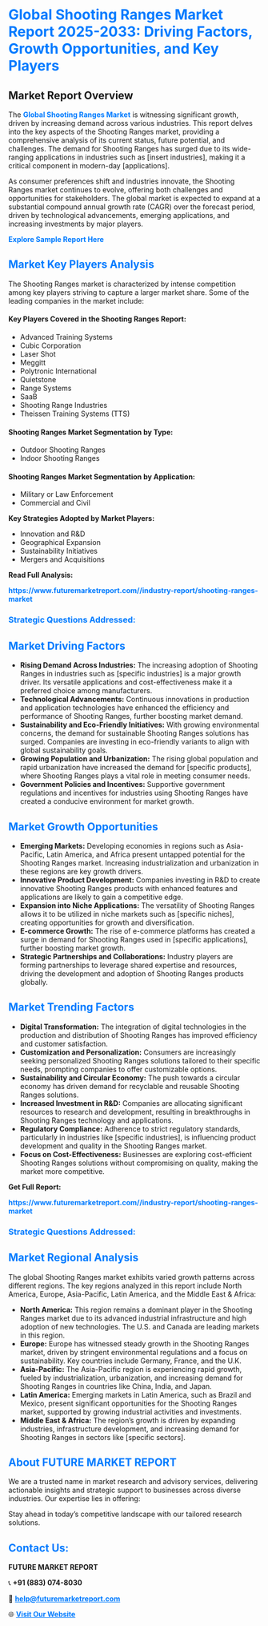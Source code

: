 <h1 style="color: #007BFF;">Global Shooting Ranges Market Report 2025-2033: Driving Factors, Growth Opportunities, and Key Players</h1>

<section id="overview">
<h2>Market Report Overview</h2>
<p>The <a href="https://www.futuremarketreport.com//industry-report/shooting-ranges-market" style="color: #007BFF; text-decoration: none;"><strong>Global Shooting Ranges Market</strong></a> is witnessing significant growth, driven by increasing demand across various industries. This report delves into the key aspects of the Shooting Ranges market, providing a comprehensive analysis of its current status, future potential, and challenges. The demand for Shooting Ranges has surged due to its wide-ranging applications in industries such as [insert industries], making it a critical component in modern-day [applications].</p>
<p>As consumer preferences shift and industries innovate, the Shooting Ranges market continues to evolve, offering both challenges and opportunities for stakeholders. The global market is expected to expand at a substantial compound annual growth rate (CAGR) over the forecast period, driven by technological advancements, emerging applications, and increasing investments by major players.</p>
</section>

<section id="overview">
<p><a href="https://www.futuremarketreport.com//request-sample/reportId=51759" style="color: #007BFF; text-decoration: none;"><strong>Explore Sample Report Here</strong></a></p>
</section>

<section id="key-players">
<h2 style="color: #007BFF;">Market Key Players Analysis</h2>
<p>The Shooting Ranges market is characterized by intense competition among key players striving to capture a larger market share. Some of the leading companies in the market include:</p>
<h4>Key Players Covered in the Shooting Ranges Report:</h4>
<ul><li>Advanced Training Systems</li><li>Cubic Corporation</li><li>Laser Shot</li><li>Meggitt</li><li>Polytronic International</li><li>Quietstone</li><li>Range Systems</li><li>SaaB</li><li>Shooting Range Industries</li><li>Theissen Training Systems (TTS)</li></ul>
<h4>Shooting Ranges Market Segmentation by Type:</h4>
<ul><li>Outdoor Shooting Ranges</li><li>Indoor Shooting Ranges</li></ul>

<h4>Shooting Ranges Market Segmentation by Application:</h4>
<ul><li>Military or Law Enforcement</li><li>Commercial and Civil</li></ul>
<p><strong>Key Strategies Adopted by Market Players:</strong></p>
<ul>
<li>Innovation and R&D</li>
<li>Geographical Expansion</li>
<li>Sustainability Initiatives</li>
<li>Mergers and Acquisitions</li>
</ul>
</section>

<section>
<p><strong>Read Full Analysis: </strong></p><a href="https://www.futuremarketreport.com//industry-report/shooting-ranges-market" style="color: #007BFF; text-decoration: none;"><strong>https://www.futuremarketreport.com//industry-report/shooting-ranges-market</strong></a>
<h3 style="color: #007BFF;">Strategic Questions Addressed:</h3>
</section>

<section id="driving-factors">
<h2 style="color: #007BFF;">Market Driving Factors</h2>
<ul>
<li><strong>Rising Demand Across Industries:</strong> The increasing adoption of Shooting Ranges in industries such as [specific industries] is a major growth driver. Its versatile applications and cost-effectiveness make it a preferred choice among manufacturers.</li>
<li><strong>Technological Advancements:</strong> Continuous innovations in production and application technologies have enhanced the efficiency and performance of Shooting Ranges, further boosting market demand.</li>
<li><strong>Sustainability and Eco-Friendly Initiatives:</strong> With growing environmental concerns, the demand for sustainable Shooting Ranges solutions has surged. Companies are investing in eco-friendly variants to align with global sustainability goals.</li>
<li><strong>Growing Population and Urbanization:</strong> The rising global population and rapid urbanization have increased the demand for [specific products], where Shooting Ranges plays a vital role in meeting consumer needs.</li>
<li><strong>Government Policies and Incentives:</strong> Supportive government regulations and incentives for industries using Shooting Ranges have created a conducive environment for market growth.</li>
</ul>
</section>

<section id="growth-opportunities">
<h2 style="color: #007BFF;">Market Growth Opportunities</h2>
<ul>
<li><strong>Emerging Markets:</strong> Developing economies in regions such as Asia-Pacific, Latin America, and Africa present untapped potential for the Shooting Ranges market. Increasing industrialization and urbanization in these regions are key growth drivers.</li>
<li><strong>Innovative Product Development:</strong> Companies investing in R&D to create innovative Shooting Ranges products with enhanced features and applications are likely to gain a competitive edge.</li>
<li><strong>Expansion into Niche Applications:</strong> The versatility of Shooting Ranges allows it to be utilized in niche markets such as [specific niches], creating opportunities for growth and diversification.</li>
<li><strong>E-commerce Growth:</strong> The rise of e-commerce platforms has created a surge in demand for Shooting Ranges used in [specific applications], further boosting market growth.</li>
<li><strong>Strategic Partnerships and Collaborations:</strong> Industry players are forming partnerships to leverage shared expertise and resources, driving the development and adoption of Shooting Ranges products globally.</li>
</ul>
</section>

<section id="trending-factors">
<h2 style="color: #007BFF;">Market Trending Factors</h2>
<ul>
<li><strong>Digital Transformation:</strong> The integration of digital technologies in the production and distribution of Shooting Ranges has improved efficiency and customer satisfaction.</li>
<li><strong>Customization and Personalization:</strong> Consumers are increasingly seeking personalized Shooting Ranges solutions tailored to their specific needs, prompting companies to offer customizable options.</li>
<li><strong>Sustainability and Circular Economy:</strong> The push towards a circular economy has driven demand for recyclable and reusable Shooting Ranges solutions.</li>
<li><strong>Increased Investment in R&D:</strong> Companies are allocating significant resources to research and development, resulting in breakthroughs in Shooting Ranges technology and applications.</li>
<li><strong>Regulatory Compliance:</strong> Adherence to strict regulatory standards, particularly in industries like [specific industries], is influencing product development and quality in the Shooting Ranges market.</li>
<li><strong>Focus on Cost-Effectiveness:</strong> Businesses are exploring cost-efficient Shooting Ranges solutions without compromising on quality, making the market more competitive.</li>
</ul>
</section>

<section>
<p><strong>Get Full Report: </strong></p><a href="https://www.futuremarketreport.com//industry-report/shooting-ranges-market" style="color: #007BFF; text-decoration: none;"><strong>https://www.futuremarketreport.com//industry-report/shooting-ranges-market</strong></a>
<h3 style="color: #007BFF;">Strategic Questions Addressed:</h3>
</section>


<section id="regional-analysis">
<h2 style="color: #007BFF;">Market Regional Analysis</h2>
<p>The global Shooting Ranges market exhibits varied growth patterns across different regions. The key regions analyzed in this report include North America, Europe, Asia-Pacific, Latin America, and the Middle East & Africa:</p>
<ul>
<li><strong>North America:</strong> This region remains a dominant player in the Shooting Ranges market due to its advanced industrial infrastructure and high adoption of new technologies. The U.S. and Canada are leading markets in this region.</li>
<li><strong>Europe:</strong> Europe has witnessed steady growth in the Shooting Ranges market, driven by stringent environmental regulations and a focus on sustainability. Key countries include Germany, France, and the U.K.</li>
<li><strong>Asia-Pacific:</strong> The Asia-Pacific region is experiencing rapid growth, fueled by industrialization, urbanization, and increasing demand for Shooting Ranges in countries like China, India, and Japan.</li>
<li><strong>Latin America:</strong> Emerging markets in Latin America, such as Brazil and Mexico, present significant opportunities for the Shooting Ranges market, supported by growing industrial activities and investments.</li>
<li><strong>Middle East & Africa:</strong> The region’s growth is driven by expanding industries, infrastructure development, and increasing demand for Shooting Ranges in sectors like [specific sectors].</li>
</ul>
</section>

<footer>
<h2 style="color: #007BFF;">About FUTURE MARKET REPORT</h2>
<p>We are a trusted name in market research and advisory services, delivering actionable insights and strategic support to businesses across diverse industries. Our expertise lies in offering:</p>

<p>Stay ahead in today’s competitive landscape with our tailored research solutions.</p>

<h2 style="color: #007BFF;">Contact Us:</h2>
<p><strong>FUTURE MARKET REPORT</strong></p>
<p>📞 <strong>+91 (883) 074-8030</strong></p>
<p>📧 <strong><a href="mailto:help@futuremarketreport.com" style="color: #007BFF;">help@futuremarketreport.com</a></strong></p>
<p>🌐 <strong><a href="https://www.futuremarketreport.com/" style="color: #007BFF;">Visit Our Website</a></strong></p>
</footer>